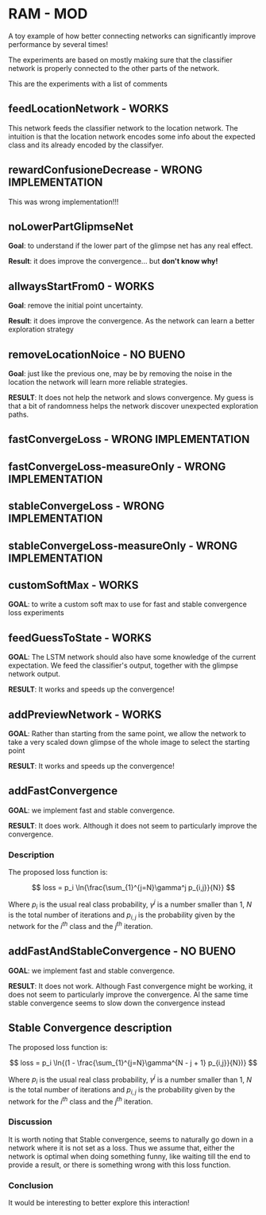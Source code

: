 # RAM - MOD

A toy example of how better connecting networks can significantly improve performance by several times!

The experiments are based on mostly making sure that the classifier network is properly connected to the other parts of the network.

This are the experiments with a list of comments

## 

## feedLocationNetwork - WORKS

This network feeds the classifier network to the location network. The intuition is that the location network encodes some info about the expected class and its already encoded by the classifyer. 

## rewardConfusioneDecrease - WRONG IMPLEMENTATION
This was wrong implementation!!!

## noLowerPartGlipmseNet
**Goal**: to understand if the lower part of the glimpse net has any real effect.

**Result**: it does improve the convergence... but **don't know why!**

## allwaysStartFrom0 - WORKS
**Goal**: remove the initial point uncertainty.

**Result**: it does improve the convergence. As the network can learn a better exploration strategy

## removeLocationNoice - NO BUENO
**Goal**: just like the previous one, may be by removing the noise in the location the network will learn more reliable strategies.

**RESULT**: It does not help the network and slows convergence. My guess is that a bit of randomness helps the network discover unexpected exploration paths.

## fastConvergeLoss  - WRONG IMPLEMENTATION
## fastConvergeLoss-measureOnly - WRONG IMPLEMENTATION
## stableConvergeLoss - WRONG IMPLEMENTATION
## stableConvergeLoss-measureOnly - WRONG IMPLEMENTATION

## customSoftMax - WORKS
**GOAL**: to write a custom soft max to use for fast and stable convergence loss experiments

## feedGuessToState - WORKS
**GOAL**: The LSTM network should also have some knowledge of the current expectation. We feed the classifier's output, together with the glimpse network output.

**RESULT**: It works and speeds up the convergence!

## addPreviewNetwork - WORKS
**GOAL**: Rather than starting from the same point, we allow the network to take a very scaled down glimpse of the whole image to select the starting point

**RESULT**: It works and speeds up the convergence!

## addFastConvergence
**GOAL**: we implement fast and stable convergence.

**RESULT**: It does work. Although it does not seem to particularly improve the convergence.

### Description

The proposed loss function is:

$$
loss = p_i \ln{\frac{\sum_{1}^{j=N}\gamma^j p_{i,j}}{N}}
$$

Where $p_i$ is the usual real class probability, $\gamma^j$ is a number smaller than 1, $N$ is the total number of iterations and $p_{i,j}$ is the probability given by the network for the $i^{th}$ class and the $j^{th}$ iteration.

## addFastAndStableConvergence - NO BUENO

**GOAL**: we implement fast and stable convergence.

**RESULT**: It does not work. Although Fast convergence might be working, it does not seem to particularly improve the convergence. Al the same time stable convergence seems to slow down the convergence instead 

## Stable Convergence description

The proposed loss function is:

$$
loss = p_i \ln{(1 - \frac{\sum_{1}^{j=N}\gamma^{N - j + 1} p_{i,j}}{N})}
$$

Where $p_i$ is the usual real class probability, $\gamma^j$ is a number smaller than 1, $N$ is the total number of iterations and $p_{i,j}$ is the probability given by the network for the $i^{th}$ class and the $j^{th}$ iteration.

### Discussion
It is worth noting that Stable convergence, seems to naturally go down in a network where it is not set as a loss. Thus we assume that, either the network is optimal when doing something funny, like waiting till the end to provide a result, or there is something wrong with this loss function.

### Conclusion
It would be interesting to better explore this interaction!
